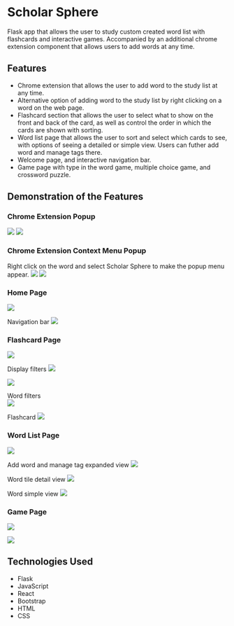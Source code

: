 # Scholar Sphere

Flask app that allows the user to study custom created word list with flashcards and interactive games.
Accompanied by an additional chrome extension component that allows users to add words at any time.

## Features

- Chrome extension that allows the user to add word to the study list at any time.
- Alternative option of adding word to the study list by right clicking on a word on the web page.
- Flashcard section that allows the user to select what to show on the front and back of the card, as well as control the order in which the cards are shown with sorting.
- Word list page that allows the user to sort and select which cards to see, with options of seeing a detailed or simple view. Users can futher add word and manage tags there.
- Welcome page, and interactive navigation bar.
- Game page with type in the word game, multiple choice game, and crossword puzzle.

## Demonstration of the Features

### Chrome Extension Popup
![](imgs/extension-1.png)
![](imgs/extension-2.png)

### Chrome Extension Context Menu Popup
Right click on the word and select Scholar Sphere to make the popup menu appear.
![](imgs/right-click-view.png)
![](imgs/right-click-add.png)

### Home Page
![](imgs/welcome.png)

Navigation bar
![](imgs/nav-bar.png)

### Flashcard Page
![](imgs/flashcard-page.png)

Display filters
![](imgs/front-filter.png)

![](imgs/sort-words.png)

Word filters
<br />
![](imgs/filters.png)

Flashcard
![](imgs/flashcard.png)

### Word List Page
![](imgs/word-list.png)

Add word and manage tag expanded view
![](imgs/manage-word-tag.png)

Word tile detail view
![](imgs/word-tile.png)

Word simple view
![](imgs/simple-view.png)

### Game Page

![](imgs/game-start.png)

![](imgs/games-middle.png)


## Technologies Used

- Flask
- JavaScript
- React
- Bootstrap
- HTML
- CSS

